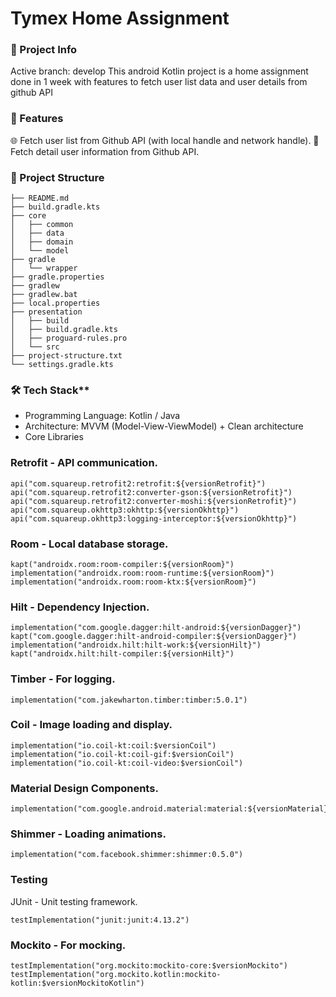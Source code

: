 # Tymex Home Assignment

### 📱 Project Info
Active branch: develop
This android Kotlin project is a home assignment done in 1 week with features to fetch user list data and user details from github API

### 🌟 Features
🌐 Fetch user list from Github API (with local handle and network handle).
🎨 Fetch detail user information from Github API.

### 📂 Project Structure
```
├── README.md
├── build.gradle.kts
├── core
│   ├── common
│   ├── data
│   ├── domain
│   └── model
├── gradle
│   └── wrapper
├── gradle.properties
├── gradlew
├── gradlew.bat
├── local.properties
├── presentation
│   ├── build
│   ├── build.gradle.kts
│   ├── proguard-rules.pro
│   └── src
├── project-structure.txt
└── settings.gradle.kts
```

### 🛠️ Tech Stack**
- Programming Language: Kotlin / Java
- Architecture: MVVM (Model-View-ViewModel) + Clean architecture
- Core Libraries
  
### Retrofit - API communication.
```
api("com.squareup.retrofit2:retrofit:${versionRetrofit}")
api("com.squareup.retrofit2:converter-gson:${versionRetrofit}")
api("com.squareup.retrofit2:converter-moshi:${versionRetrofit}")
api("com.squareup.okhttp3:okhttp:${versionOkhttp}")
api("com.squareup.okhttp3:logging-interceptor:${versionOkhttp}")
```

### Room - Local database storage.
```
kapt("androidx.room:room-compiler:${versionRoom}")
implementation("androidx.room:room-runtime:${versionRoom}")
implementation("androidx.room:room-ktx:${versionRoom}")
```

### Hilt - Dependency Injection.
```
implementation("com.google.dagger:hilt-android:${versionDagger}")
kapt("com.google.dagger:hilt-android-compiler:${versionDagger}")
implementation("androidx.hilt:hilt-work:${versionHilt}")
kapt("androidx.hilt:hilt-compiler:${versionHilt}")
```

### Timber - For logging.
```
implementation("com.jakewharton.timber:timber:5.0.1")
```

### Coil - Image loading and display.
```
implementation("io.coil-kt:coil:$versionCoil")
implementation("io.coil-kt:coil-gif:$versionCoil")
implementation("io.coil-kt:coil-video:$versionCoil")
```

### Material Design Components.
```
implementation("com.google.android.material:material:${versionMaterial}")
```

### Shimmer - Loading animations.
```
implementation("com.facebook.shimmer:shimmer:0.5.0")
```

### Testing
JUnit - Unit testing framework.
```
testImplementation("junit:junit:4.13.2")
```
### Mockito - For mocking.
```
testImplementation("org.mockito:mockito-core:$versionMockito")
testImplementation("org.mockito.kotlin:mockito-kotlin:$versionMockitoKotlin")
```


